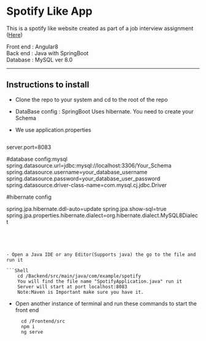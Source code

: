# Spotify Like App

This is a spotify like website created as part of a job interview assignment ([Here](https://docs.google.com/document/d/1JYi4kgnlUHGxuY-f4aLsyJdh2ruuskFwKHMcD3knPjU/edit?usp=sharing "Here"))

Front end : Angular8
<br/>
Back end : Java with SpringBoot 
<br/>
Database : MySQL ver 8.0

---

## Instructions to install

- Clone the repo to your system and cd to the root of the repo

- DataBase config : SpringBoot Uses hibernate.
  You need to create your Schema
- We use application.properties

  ```
  
server.port=8083

#database config:mysql
spring.datasource.url=jdbc:mysql://localhost:3306/Your_Schema
spring.datasource.username=your_database_username
spring.datasource.password=your_database_user_password
spring.datasource.driver-class-name=com.mysql.cj.jdbc.Driver

#hibernate config

spring.jpa.hibernate.ddl-auto=update
spring.jpa.show-sql=true
spring.jpa.properties.hibernate.dialect=org.hibernate.dialect.MySQL8Dialect
        
  ```




- Open a Java IDE or any Editor(Supports java) the go to the file and run it

  ```Shell
      cd /Backend/src/main/java/com/example/spotify
      You will find the file name "SpotifyApplication.java" run it
      Server will start at port localhost:8083
      Note:Maven is Important make sure you have it.

  ```

- Open another instance of terminal and run these commands to start the front end

  ```Shell
    cd /Frontend/src
    npm i
    ng serve
  ```